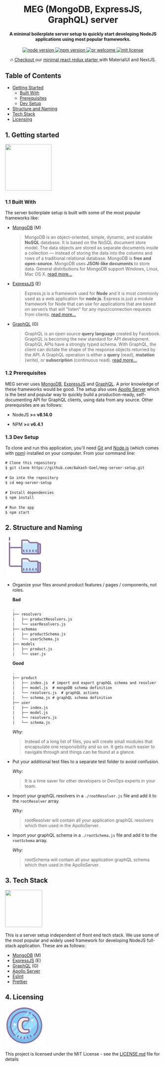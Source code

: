
<h1 align="center">
  <br>
  MEG (MongoDB, ExpressJS, GraphQL) server
  <br>
</h1>

<h4 align="center">A minimal boilerplate server setup to quickly start developing NodeJS applications using most popular frameworks.</h4>

<p align="center">

  <!-- Node version -->
  <a href="https://nodejs.org/en/">
    <img src="https://img.shields.io/badge/node-%3E%3D%20v8.14.0-blue.svg?style=flat"
      alt="node version" />
  </a>

  <!-- NPM version -->
  <a href="https://www.npmjs.com/package/npm/">
    <img src="https://img.shields.io/badge/npm-%3E%3D%20v6.4.1-blue.svg?style=flat"
      alt="npm version" />
  </a>

  <!-- PR welcome -->
  <a href="http://makeapullrequest.com/">
    <img src="https://img.shields.io/badge/PRs-welcome-brightgreen.svg?style=flat"
      alt="pr welcome" />
  </a>

  <!-- License -->
  <a href="https://github.com/Aakash-Goel/meg-server-setup/blob/master/LICENSE">
    <img src="https://img.shields.io/badge/license-MIT-informational.svg?style=flat"
      alt="mit license" />
  </a>
</p>

<p align="center">
  🔥
  <a href="https://github.com/Aakash-Goel/mern-client-setup">
    Checkout
  </a>
  our
  <a href="https://github.com/Aakash-Goel/mern-client-setup">
    minimal react redux starter
  </a>
  with MaterialUI and NextJS.
</p>

## Table of Contents
- [Getting Started](#getting-started)
    - [Built With](#built-with)
    - [Prerequisites](#prerequisites)
    - [Dev Setup](#dev-setup)
- [Structure and Naming](#structure-and-naming)
- [Tech Stack](#tech-stack)
- [Licensing](#licensing)

<a name="getting-started"></a>

## 1. Getting started
<img src="https://iconutopia.com/wp-content/uploads/2016/06/icon-design-guide.png" width="150" height="150">

<a name="built-with"></a>

### 1.1 Built With
The server boilerplate setup is built with some of the most popular frameworks like:

* [MongoDB](https://www.mongodb.com/) (M)
    > MongoDB is an object-oriented, simple, dynamic, and scalable __NoSQL__ database. It is based on the NoSQL document store model. The data objects are stored as separate documents inside a collection — instead of storing the data into the columns and rows of a traditional relational database. MongoDB is __free and open-source__. MongoDB uses __JSON-like documents__ to store data. General distributions for MongoDB support Windows, Linux, Mac OS X. [read more...](https://www.mongodb.com/what-is-mongodb)

* [ExpressJS](https://expressjs.com/) (E)
    > Express.js is a framework used for __Node__ and it is most commonly used as a web application for __node js__. Express is just a module framework for Node that can use for applications that are based on server/s that will "listen" for any input/connection requests from clients. [read more...](https://expressjs.com/)

* [GraphQL](https://graphql.org/) (G)
    > GraphQL is an open source __query language__ created by Facebook. GraphQL is becoming the new standard for API development. GraphQL APIs have a strongly typed schema. With GraphQL, the client can dictate the shape of the response objects returned by the API. A GraphQL operation is either a __query__ (read), __mutation__ (write), or __subscription__ (continuous read). [read more...](https://graphql.org/learn/)

<a name="prerequisites"></a>

### 1.2 Prerequisites
MEG server uses [MongoDB](https://www.mongodb.com/), [ExpressJS](https://expressjs.com/) and [GraphQL](https://graphql.org/). A prior knowledge of these frameworks would be good. The setup also uses [Apollo Server](https://www.apollographql.com/docs/apollo-server/) which is the best and popular way to quickly build a production-ready, self-documenting API for GraphQL clients, using data from any source. Other prerequisites are as follows:

* NodeJS __>= v8.14.0__

* NPM __>= v6.4.1__

<a name="dev-setup"></a>

### 1.3 Dev Setup

To clone and run this application, you'll need [Git](https://git-scm.com/) and [Node.js](https://nodejs.org/en/download/) (which comes with [npm](https://www.npmjs.com/)) installed on your computer. From your command line:

```shell
# Clone this repository
$ git clone https://github.com/Aakash-Goel/meg-server-setup.git

# Go into the repository
$ cd meg-server-setup

# Install dependencies
$ npm install

# Run the app
$ npm start
```

<a name="structure-and-naming"></a>

## 2. Structure and Naming
![Structure and Naming](https://raw.githubusercontent.com/elsewhencode/project-guidelines/master/images/folder-tree.png)

* Organize your files around product features / pages / components, not roles.


    **Bad**

    ```
    .
    ├── resolvers
    |   ├── productResolvers.js
    |   └── userResolvers.js
    ├── schemas
    |   ├── productSchema.js
    |   └── userSchema.js
    ├── models
    |   ├── product.js
    |   └── user.js
    ```

    **Good**

    ```
    .
    ├── product
    |   ├── index.js  # import and export graphQL schema and resolver
    |   ├── model.js  # mongoDB schema definition
    |   └── resolvers.js  # graphQL actions
    |   └── schema.js # graphQL schema definition
    ├── user
    |   ├── index.js
    |   ├── model.js
    |   └── resolvers.js
    |   └── schema.js
    ```

    _Why:_
    > Instead of a long list of files, you will create small modules that encapsulate one responsibility and so on. It gets much easier to navigate through and things can be found at a glance.

* Put your additional test files to a separate test folder to avoid confusion.

    _Why:_
    > It is a time saver for other developers or DevOps experts in your team.

* Import your graphQL resolvers in a `./rootResolver.js` file and add it to the `rootResolver` array.

    _Why:_
    >rootResolver will contain all your application graphQL resolvers which then used in the ApolloServer.

* Import your graphQL schema in a `./rootSchema.js` file and add it to the `rootSchema` array.

    _Why:_
    >rootSchema will contain all your application graphQL schema which then used in the ApolloServer.

<a name="tech-stack"></a>

## 3. Tech Stack
<img src="https://upload.wikimedia.org/wikipedia/commons/thumb/b/be/Circle-icons-stack.svg/2000px-Circle-icons-stack.svg.png" width="120" height="120">

This is a server setup independent of front end tech stack. We use some of the most popular and widely used framework for developing NodeJS full-stack application. These are as follows:

* [MongoDB](https://www.mongodb.com/) (M)
* [ExpressJS](https://expressjs.com/) (E)
* [GraphQL](https://graphql.org/) (G)
* [Apollo Server](https://www.apollographql.com/)
* [Eslint](https://eslint.org/)
* [Prettier](https://prettier.io/)

<a name="licensing"></a>

## 4. Licensing
![Licensing](https://raw.githubusercontent.com/elsewhencode/project-guidelines/master/images/licensing.png)

This project is licensed under the MIT License - see the [LICENSE.md](LICENSE.md) file for details
